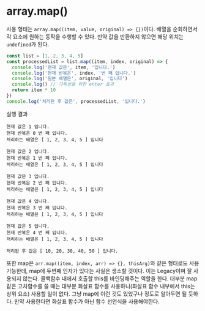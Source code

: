 # array.map()
사용 형태는 `array.map((item, value, original) => {})`이다. 배열을 순회하면서 각 요소에 원하는 동작을 수행할 수 있다. 만약 값을 반환하지 않으면 해당 위치는 `undefined`가 된다.

```js
const list = [1, 2, 3, 4, 5]
const processedList = list.map((item, index, original) => {
  console.log('현재 값은', item, '입니다.')
  console.log('현재 반복은', index, '번 째 입니다.')
  console.log('원본 배열은', original, '입니다')
  console.log() // 가독성을 위한 enter 효과
  return item * 10
})
console.log('처리된 후 값은', processedList, '입니다.')
```

실행 결과

```terminal
현재 값은 1 입니다.
현재 반복은 0 번 째 입니다.
처리하는 배열은 [ 1, 2, 3, 4, 5 ] 입니다

현재 값은 2 입니다.
현재 반복은 1 번 째 입니다.
처리하는 배열은 [ 1, 2, 3, 4, 5 ] 입니다

현재 값은 3 입니다.
현재 반복은 2 번 째 입니다.
처리하는 배열은 [ 1, 2, 3, 4, 5 ] 입니다

현재 값은 4 입니다.
현재 반복은 3 번 째 입니다.
처리하는 배열은 [ 1, 2, 3, 4, 5 ] 입니다

현재 값은 5 입니다.
현재 반복은 4 번 째 입니다.
처리하는 배열은 [ 1, 2, 3, 4, 5 ] 입니다

처리된 후 값은 [ 10, 20, 30, 40, 50 ] 입니다.
```

또한 map은 `arr.map((item, index, arr) => {}, thisArg)`와 같은 형태로도 사용 가능한데, map에 두번째 인자가 있다는 사실은 생소할 것이다. 이는 Legacy이며 잘 사용되지 않는다. 콜백함수 내에서 호출할 this를 바인딩해주는 역할을 한다. 대부분 map 같은 고차함수를 쓸 때는 대부분 화살표 함수를 사용하니(화살표 함수 내부에서 this는 상위 요소) 사용할 일이 없다. 그냥 map에 이런 것도 있었구나 정도로 알아두면 될 듯하다. 만약 사용한다면 화살표 함수가 아닌 함수 선언식을 사용해야한다.